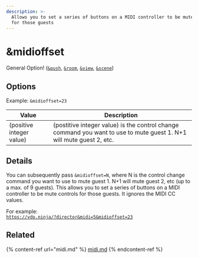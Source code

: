 ```yaml
---
description: >-
  Allows you to set a series of buttons on a MIDI controller to be mute controls
  for those guests
---
```


# \&midioffset

General Option! ([`&push`](../source-settings/push.md), [`&room`](../general-settings/room.md), [`&view`](../advanced-settings/view-parameters/view.md), [`&scene`](../advanced-settings/view-parameters/scene.md))

## Options

Example: `&midioffset=23`

| Value                    | Description                                                                                                          |
| ------------------------ | -------------------------------------------------------------------------------------------------------------------- |
| (positive integer value) | (postitive integer value) is the control change command you want to use to mute guest 1. N+1 will mute guest 2, etc. |

## Details

You can subsequently pass `&midioffset=N`, where N is the control change command you want to use to mute guest 1. N+1 will mute guest 2, etc (up to a max. of 9 guests). This allows you to set a series of buttons on a MIDI controller to be mute controls for those guests. It ignores the MIDI CC values.

For example:\
[`https://vdo.ninja/?director&midi=5&midioffset=23`](https://vdo.ninja/?director\&midi=5\&midioffset=23)

## Related

{% content-ref url="midi.md" %}
[midi.md](midi.md)
{% endcontent-ref %}
